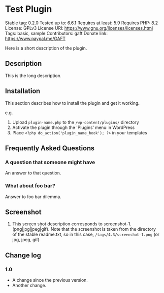 # Test Plugin

Stable tag: 0.2.0
Tested up to: 6.6.1
Requires at least: 5.9
Requires PHP: 8.2
License: GPLv3
License URI: https://www.gnu.org/licenses/licenses.html
Tags: basic, sample
Contributors: gaft
Donate link: https://www.paypal.me/GAFT

Here is a short description of the plugin.

## Description

This is the long description.

## Installation

This section describes how to install the plugin and get it working.

e.g.

1. Upload `plugin-name.php` to the `/wp-content/plugins/` directory
1. Activate the plugin through the 'Plugins' menu in WordPress
1. Place `<?php do_action('plugin_name_hook'); ?>` in your templates


## Frequently Asked Questions

### A question that someone might have

An answer to that question.

### What about foo bar?

Answer to foo bar dilemma.


## Screenshot

1. This screen shot description corresponds to screenshot-1.(png|jpg|jpeg|gif). Note that the screenshot is taken from
the directory of the stable readme.txt, so in this case, `/tags/4.3/screenshot-1.png` (or jpg, jpeg, gif)


## Change log

### 1.0
* A change since the previous version.
* Another change.
